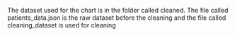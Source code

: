 The dataset used for the chart is in the folder called cleaned. The file called patients_data.json is the raw dataset before the cleaning and the file called cleaning_dataset is used for cleaning
